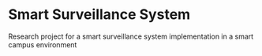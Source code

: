 # Smart Surveillance System
Research project for a smart surveillance system implementation in a smart campus environment
